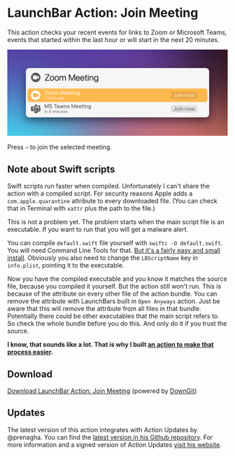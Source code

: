# LaunchBar Action: Join Meeting

This action checks your recent events for links to Zoom or Microsoft Teams, events that started within the last hour or will start in the next 20 minutes. 

<img src="01.png" width="648"/>

Press `⏎` to join the selected meeting. 

## Note about Swift scripts

Swift scripts run faster when compiled. Unfortunately I can't share the action with a compiled script. For security reasons Apple adds a `com.apple.quarantine` attribute to every downloaded file. (You can check that in Terminal with `‌xattr` plus the path to the file.) 

This is not a problem yet. The problem starts when the main script file is an executable. If you want to run that you will get a malware alert.

You can compile `default.swift` file yourself with `swiftc -O default.swift`. You will need Command Line Tools for that. [But it's a fairly easy and small install](https://www.maketecheasier.com/install-command-line-tools-without-xcode/). Obviously you also need to change the `LBScriptName` key in `info.plist`, pointing it to the executable. 

Now you have the compiled executable and you know it matches the source file, because you compiled it yourself. But the action still won't run. This is because of the attribute on every other file of the action bundle. You can remove the attribute with LaunchBars built in `Open Anyways` action. Just be aware that this will remove the attribute from all files in that bundle. Potentially there could be other executables that the main script refers to. So check the whole bundle before you do this. And only do it if you trust the source. 

**I know, that sounds like a lot. That is why I built [an action to make that process easier](https://github.com/Ptujec/LaunchBar/tree/master/Compile-Swift-Action#readme).** 

## Download
[Download LaunchBar Action: Join Meeting](https://minhaskamal.github.io/DownGit/#/home?url=https://github.com/Ptujec/LaunchBar/tree/master/Join-Meeting) (powered by [DownGit](https://github.com/MinhasKamal/DownGit))

## Updates

The latest version of this action integrates with Action Updates by @prenagha. You can find the [latest version in his Github repository](https://github.com/prenagha/launchbar). For more information and a signed version of Action Updates [visit his website](https://renaghan.com/launchbar/action-updates/).